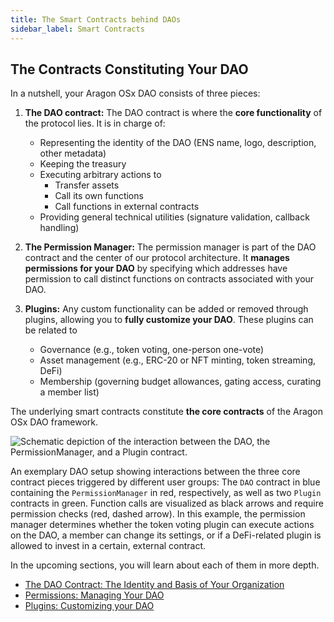 ```yaml
---
title: The Smart Contracts behind DAOs
sidebar_label: Smart Contracts
---
```


## The Contracts Constituting Your DAO

In a nutshell, your Aragon OSx DAO consists of three pieces:

1. **The DAO contract:** The DAO contract is where the **core functionality** of the protocol lies. It is in charge of:

   - Representing the identity of the DAO (ENS name, logo, description, other metadata)
   - Keeping the treasury
   - Executing arbitrary actions to
     - Transfer assets
     - Call its own functions
     - Call functions in external contracts
   - Providing general technical utilities (signature validation, callback handling)

2. **The Permission Manager:** The permission manager is part of the DAO contract and the center of our protocol architecture. It **manages permissions for your DAO** by specifying which addresses have permission to call distinct functions on contracts associated with your DAO.

3. **Plugins:** Any custom functionality can be added or removed through plugins, allowing you to **fully customize your DAO**. These plugins can be related to

   - Governance (e.g., token voting, one-person one-vote)
   - Asset management (e.g., ERC-20 or NFT minting, token streaming, DeFi)
   - Membership (governing budget allowances, gating access, curating a member list)

The underlying smart contracts constitute **the core contracts** of the Aragon OSx DAO framework.

<div class="center-column">

![Schematic depiction of the interaction between the DAO, the PermissionManager, and a Plugin contract.](/img/docs/optimized-svg/dao-plugin.drawio.svg)

<p class="caption">
  An exemplary DAO setup showing interactions between the three core contract pieces triggered by different user groups: The <code>DAO</code> contract in blue containing the <code>PermissionManager</code> in red, respectively, as well as two <code>Plugin</code> contracts in green.
  Function calls are visualized as black arrows and require permission checks (red, dashed arrow). In this example, the permission manager determines whether the token voting plugin can execute actions on the DAO, a member can change its settings, or if a DeFi-related plugin is allowed to invest in a certain, external contract.
</p>

</div>

In the upcoming sections, you will learn about each of them in more depth.

- [The DAO Contract: The Identity and Basis of Your Organization](./01-dao/index.md)
- [Permissions: Managing Your DAO](./02-permissions/index.md)
- [Plugins: Customizing your DAO](./03-plugins/index.md)
